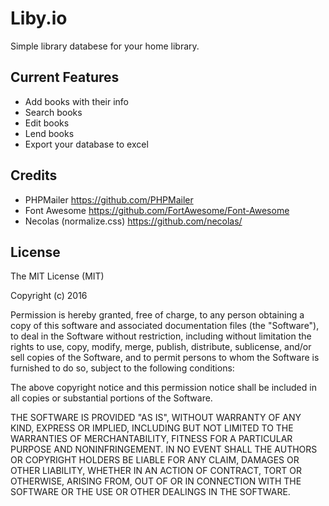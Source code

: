 # Liby.io
Simple library databese for your home library.

## Current Features
- Add books with their info
- Search books
- Edit books
- Lend books
- Export your database to excel

## Credits
- PHPMailer https://github.com/PHPMailer
- Font Awesome https://github.com/FortAwesome/Font-Awesome
- Necolas (normalize.css) https://github.com/necolas/

## License
The MIT License (MIT)

Copyright (c) 2016

Permission is hereby granted, free of charge, to any person obtaining a copy
of this software and associated documentation files (the "Software"), to deal
in the Software without restriction, including without limitation the rights
to use, copy, modify, merge, publish, distribute, sublicense, and/or sell
copies of the Software, and to permit persons to whom the Software is
furnished to do so, subject to the following conditions:

The above copyright notice and this permission notice shall be included in all
copies or substantial portions of the Software.

THE SOFTWARE IS PROVIDED "AS IS", WITHOUT WARRANTY OF ANY KIND, EXPRESS OR
IMPLIED, INCLUDING BUT NOT LIMITED TO THE WARRANTIES OF MERCHANTABILITY,
FITNESS FOR A PARTICULAR PURPOSE AND NONINFRINGEMENT. IN NO EVENT SHALL THE
AUTHORS OR COPYRIGHT HOLDERS BE LIABLE FOR ANY CLAIM, DAMAGES OR OTHER
LIABILITY, WHETHER IN AN ACTION OF CONTRACT, TORT OR OTHERWISE, ARISING FROM,
OUT OF OR IN CONNECTION WITH THE SOFTWARE OR THE USE OR OTHER DEALINGS IN THE
SOFTWARE.
